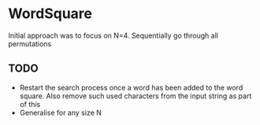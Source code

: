 # WordSquare

Initial approach was to focus on N=4. Sequentially go through
all permutations

## TODO

- Restart the search process once a word has been added to the
word square. Also remove such used characters from the input
string as part of this
- Generalise for any size N
